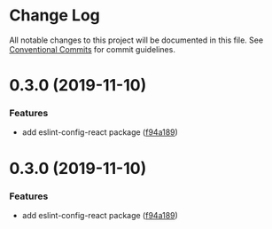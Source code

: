 # Change Log

All notable changes to this project will be documented in this file.
See [Conventional Commits](https://conventionalcommits.org) for commit guidelines.

# 0.3.0 (2019-11-10)


### Features

* add eslint-config-react package ([f94a189](https://github.com/mart-com/eslint-config-react/commit/f94a1896c60aff302bba9296cdd76fec4e7d7dc8))





# 0.3.0 (2019-11-10)


### Features

* add eslint-config-react package ([f94a189](https://github.com/mart-com/eslint-config-react/commit/f94a1896c60aff302bba9296cdd76fec4e7d7dc8))
